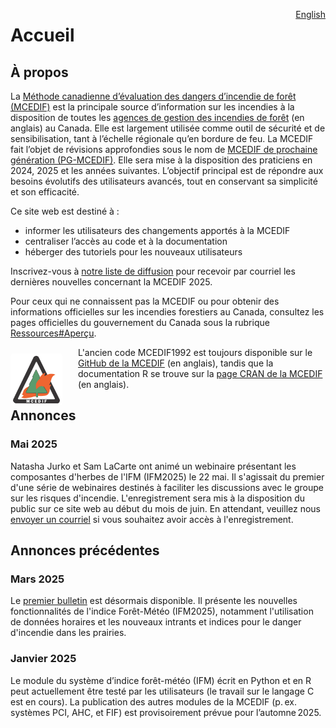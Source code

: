 <a href="https://cffdrs.github.io/website_en/home/" target="_self" style="float: right;"> English </a>

# Accueil

## À propos

La [Méthode canadienne d’évaluation des dangers d’incendie de forêt (MCEDIF)](https://ressources-naturelles.canada.ca/forets-foresterie/feux-vegetation/methode-canadienne-evaluation-dangers-incendie-foret) est la principale source d’information sur les incendies à la disposition de toutes les [agences de gestion des incendies de forêt](https://ciffc.ca/mobilization-stats/member-agencies) (en anglais) au Canada. Elle est largement utilisée comme outil de sécurité et de sensibilisation, tant à l’échelle régionale qu’en bordure de feu. La MCEDIF fait l’objet de révisions approfondies sous le nom de [MCEDIF de prochaine génération (PG-MCEDIF)](https://ostrnrcan-dostrncan.canada.ca/handle/1845/245410). Elle sera mise à la disposition des praticiens en 2024, 2025 et les années suivantes. L’objectif principal est de répondre aux besoins évolutifs des utilisateurs avancés, tout en conservant sa simplicité et son efficacité.

Ce site web est destiné à :

- informer les utilisateurs des changements apportés à la MCEDIF 
- centraliser l’accès au code et à la documentation
- héberger des tutoriels pour les nouveaux utilisateurs

Inscrivez-vous à <a href="../ressources/#inscription" target="_self">notre liste de diffusion</a> pour recevoir par courriel les dernières nouvelles concernant la MCEDIF 2025.

Pour ceux qui ne connaissent pas la MCEDIF ou pour obtenir des informations officielles sur les incendies forestiers au Canada, consultez les pages officielles du gouvernement du Canada sous la rubrique <a href="../ressources/#apercu" target="_self">Ressources#Aperçu</a>. 

<img 
    style="display: block;
           width: 75px;
           padding: 4px;
           margin: 10px 25px 0px 0px;
           float: left;
           border-radius: 5px;
           background-color: #FFFFFF!important"
    src="../img/CFFDRS logoFRE.png" 
    alt="CFFDRS1992 logo">
</img>

L'ancien code MCEDIF1992 est toujours disponible sur le [GitHub de la MCEDIF](https://github.com/cffdrs) (en anglais), tandis que la documentation R se trouve sur la [page CRAN de la MCEDIF](https://cran.r-project.org/web/packages/cffdrs/) (en anglais).

## Annonces

### Mai 2025
Natasha Jurko et Sam LaCarte ont animé un webinaire présentant les composantes d'herbes de l'IFM (IFM2025) le 22 mai. Il s'agissait du premier d'une série de webinaires destinés à faciliter les discussions avec le groupe sur les risques d'incendie. L'enregistrement sera mis à la disposition du public sur ce site web au début du mois de juin. En attendant, veuillez nous <a href="../contacter" target="_self">envoyer un courriel</a> si vous souhaitez avoir accès à l'enregistrement.

## Annonces précédentes

### Mars 2025
Le 
<a href="../ressources/#bulletin" target="_self">premier bulletin</a>
est désormais disponible. Il présente les nouvelles fonctionnalités de l'indice Forêt-Météo (IFM2025), notamment l'utilisation de données horaires et les nouveaux intrants et indices pour le danger d'incendie dans les prairies.

### Janvier 2025
Le module du système d’indice forêt-météo (IFM) écrit en Python et en R peut actuellement être testé par les utilisateurs (le travail sur le langage C est en cours). La publication des autres modules de la MCEDIF (p. ex. systèmes PCI, AHC, et FIF) est provisoirement prévue pour l’automne 2025. 